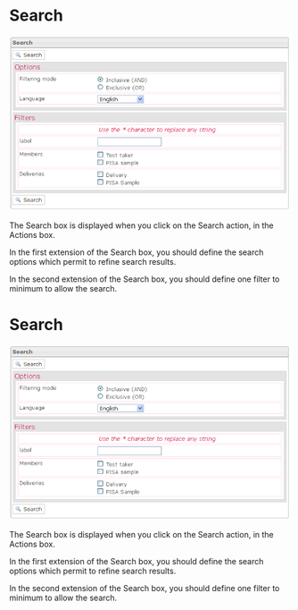 <!--
created_at: '2012-04-12 18:29:36'
updated_at: '2013-03-13 13:59:31'
authors:
    - 'Jérôme Bogaerts'
contributors:
    - 'Sophie Doublet'
tags:
    - 'Manage Groups'
-->

Search
======

![](../resources/groups-search.png)

The Search box is displayed when you click on the Search action, in the Actions box.

In the first extension of the Search box, you should define the search options which permit to refine search results.

In the second extension of the Search box, you should define one filter to minimum to allow the search.

Search
======

![](../resources/groups-search.png)

The Search box is displayed when you click on the Search action, in the Actions box.

In the first extension of the Search box, you should define the search options which permit to refine search results.

In the second extension of the Search box, you should define one filter to minimum to allow the search.


